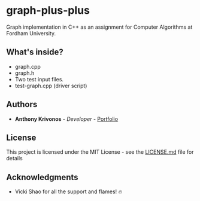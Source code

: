 # graph-plus-plus

Graph implementation in C++ as an assignment for Computer Algorithms at Fordham University.

## What's inside?

- graph.cpp
- graph.h
- Two test input files.
- test-graph.cpp (driver script)

## Authors

* **Anthony Krivonos** - *Developer* - [Portfolio](https://anthonykrivonos.com)

## License

This project is licensed under the MIT License - see the [LICENSE.md](LICENSE.md) file for details

## Acknowledgments

* Vicki Shao for all the support and flames! 🔥
